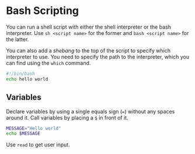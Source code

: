 # Bash Scripting

You can run a shell script with either the shell interpreter or the bash interpreter. Use `sh <script name>` for the former and `bash <script name>` for the latter.

You can also add a *shebang* to the top of the script to specify which interpreter to use. You need to specify the path to the interpreter, which you can find using the `which` command.

```sh
#!/bin/bash
echo hello world
```

## Variables

Declare variables by using a single equals sign (`=`) without any spaces around it. Call variables by placing a `$` in front of it.

```sh
MESSAGE="Hello world"
echo $MESSAGE
```

Use `read` to get user input.